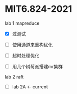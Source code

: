 # MIT6.824-2021
lab 1 mapreduce
  - [x] 过测试
  - [ ] 使用通道来重构优化
  - [ ] 超时处理优化
  - [ ] 用几个树莓派搭建mr集群
  
  
lab 2 raft
  - [ ] lab 2A <- current
